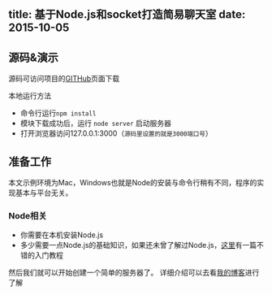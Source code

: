 title: 基于Node.js和socket打造简易聊天室
date: 2015-10-05
---
## 源码&演示

源码可访问项目的[GITHub](https://github.com/summersir/private.github.io/tree/master/socket-io)页面下载

本地运行方法

* 命令行运行`npm install`
* 模块下载成功后，运行 `node server` 启动服务器
* 打开浏览器访问127.0.0.1:3000（`源码里设置的就是3000端口号`）

## 准备工作
本文示例环境为Mac，Windows也就是Node的安装与命令行稍有不同，程序的实现基本与平台无关。

### Node相关
* 你需要在本机安装Node.js
* 多少需要一点Node.js的基础知识，如果还未曾了解过Node.js，[这里](http://www.nodebeginner.org/index-zh-cn.html)有一篇不错的入门教程

然后我们就可以开始创建一个简单的服务器了。
详细介绍可以去看[我的博客](https://summersir.github.io/2015/10/05/socket/)进行了解